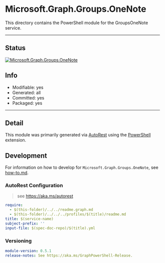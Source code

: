 <!-- region Generated -->
# Microsoft.Graph.Groups.OneNote
This directory contains the PowerShell module for the GroupsOneNote service.

---
## Status
[![Microsoft.Graph.Groups.OneNote](https://img.shields.io/powershellgallery/v/Microsoft.Graph.Groups.OneNote.svg?style=flat-square&label=Microsoft.Graph.Groups.OneNote "Microsoft.Graph.Groups.OneNote")](https://www.powershellgallery.com/packages/Microsoft.Graph.Groups.OneNote/)

## Info
- Modifiable: yes
- Generated: all
- Committed: yes
- Packaged: yes

---
## Detail
This module was primarily generated via [AutoRest](https://github.com/Azure/autorest) using the [PowerShell](https://github.com/Azure/autorest.powershell) extension.

## Development
For information on how to develop for `Microsoft.Graph.Groups.OneNote`, see [how-to.md](how-to.md).
<!-- endregion -->

### AutoRest Configuration

> see https://aka.ms/autorest

``` yaml
require:
  - $(this-folder)/../../readme.graph.md
  - $(this-folder)/../../../profiles/$(title)/readme.md
title: $(service-name)
subject-prefix: ''
input-file: $(spec-doc-repo)/$(title).yml
```
### Versioning

``` yaml
module-version: 0.5.1
release-notes: See https://aka.ms/GraphPowerShell-Release.
```
